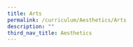 ```yaml
---
title: Arts
permalink: /curriculum/Aesthetics/Arts
description: ""
third_nav_title: Aesthetics
---
```

